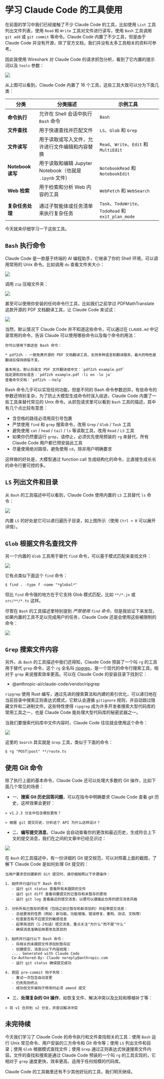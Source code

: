 # 学习 Claude Code 的工具使用

在前面的学习中我们已经接触了不少 Claude Code 的工具，比如使用 `List` 工具列出文件列表，使用 `Read` 和 `Write` 工具对文件进行读写，使用 `Bash` 工具调用 `git add` 或 `git commit` 等命令。Claude Code 内置了不少工具，但是由于 Claude Code 并没有开源，除了官方文档，我们并没有太多工具相关的资料可参考。

因此我使用 Wireshark 对 Claude Code 的请求抓包分析，看到了它内置的提示词以及 `tools` 参数：

![](./images/claude-code-tools.png)

从上图可以看到，Claude Code 内置了 16 个工具，这些工具大致可以分为下面几类：

| 分类 | 分类描述 | 示例工具 |
| ---- | ------ | ------ |
| **命令执行** | 允许在 Shell 会话中执行 `Bash` 命令 | `Bash` |
| **文件查找** | 用于快速查找并匹配文件 | `LS`、`Glob` 和 `Grep` |
| **文件读写** | 用于读取或写入文件，允许进行文件编辑和内容替换 | `Read`、`Write`、`Edit` 和 `MultiEdit` |
| **Notebook 读写** | 用于读取和编辑 Jupyter Notebook（也就是 `.ipynb` 文件） | `NotebookRead` 和 `NotebookEdit` |
| **Web 检索** | 用于检索和分析 Web 内容的工具 | `WebFetch` 和 `WebSearch` |
| **复杂任务处理** | 通过子智能体或任务清单来执行复杂任务 | `Task`、`TodoWrite`、`TodoRead` 和 `exit_plan_mode` |

今天就来仔细学习一下这些工具。

## `Bash` 执行命令

Claude Code 是一款基于终端的 AI 编程助手，它继承了你的 Shell 环境，可以调用常用的 Unix 命令。比如调用 `du` 查看文件夹大小：

![](./images/claude-bash-du.png)

调用 `zip` 压缩文件夹：

![](./images/claude-bash-zip.png)

甚至可以使用你安装的任何命令行工具，比如我们之前学过 PDFMathTranslate 这款开源的 PDF 文档翻译工具，让 Claude Code 来试试：

![](./images/claude-bash-pdf2zh.png)

当然，默认情况下 Claude Code 并不知道这些命令，可以通过在 `CLAUDE.md` 中记录常用的命令，告诉 Claude 可以使用哪些命令以及每个命令的用法：

```
你可以使用下面这些 Bash 命令：

* pdf2zh - 一款免费开源的 PDF 文档翻译工具，支持多种语言和翻译服务，最大的特色是翻译后保持排版不变。

基本用法，默认将英文 PDF 文件翻译成中文：`pdf2zh example.pdf`
指定源和目标语言：`pdf2zh example.pdf -li en -lo ja`
查看命令文档：`pdf2zh --help`
```

Bash 命令几乎可以实现任何功能，但是不同的 Bash 命令参数迥异，有些命令的参数还特别复杂，为了防止大模型生成命令时误入歧途，Claude Code 内置了一些工具来替代常见的 Unix 命令。从抓包请求里可以看到 `Bash` 工具的描述，其中有几个点比较有意思：

- 含空格的路径必须用双引号包裹
- 严禁使用 `find` 和 `grep` 搜索命令，改用 `Grep` / `Glob` / `Task` 工具
- 避免使用 `cat` / `head` / `tail` / `ls` 等读取工具，改用 `Read` / `LS` 工具
- 如果你仍然要运行 `grep`，请停止，必须优先使用预装的 `rg` 来替代，所有 Claude Code 用户都已预安装此工具
- 尽量使用绝对路径，避免使用 `cd`，除非用户明确要求

这样做的好处是，大模型通过 function call 生成结构化的命令，比直接生成长长的命令行要可控的多。

## `LS` 列出文件和目录

从 `Bash` 的工具描述中可以看到，Claude Code 使用内置的 `LS` 工具替代 `ls` 命令：

![](./images/claude-ls.png)

内置 `LS` 的好处是它可以递归遍历子目录，如上图所示（使用 `Ctrl + R` 可以展开详情）。

## `Glob` 根据文件名查找文件

另一个内置的 `Glob` 工具用于替代 `find` 命令，可以基于模式匹配来查找文件：

![](./images/claude-glob.png)

它有点类似下面这个 `find` 命令：

```
$ find . -type f -name "*global*"
```

但比 `find` 命令强的地方在于它支持 Glob 模式匹配，比如 `**/*.js` 或 `src/**/*.ts` 这样。

尽管在 `Bash` 的工具描述里特别提到 *严禁使用 `find` 命令*，但是我验证下来发现，如果内置的工具不足以完成用户的任务，Claude Code 还是会使用这些被限制的命令：

![](./images/claude-bash-find.png)

## `Grep` 搜索文件内容

另外，从 `Bash` 的工具描述中我们还得知，Claude Code 预装了一个叫 `rg` 的工具用于替代 `grep` 命令，这个 `rg` 全名叫 [ripgrep](https://github.com/BurntSushi/ripgrep)，是一个现代的命令行搜索工具，相对于 `grep` 来说搜索效率更高。可以在 Claude Code 的安装目录下找到它：

* @anthropic-ai/claude-code/vendor/ripgrep

`ripgrep` 使用 Rust 编写，通过先进的搜索算法和内建的索引优化，可以递归地在当前目录中搜索正则表达式模式，它默认会遵循 `gitignore` 规则，并自动跳过隐藏文件和二进制文件。这些特性使得 `ripgrep` 成为许多开发者搜索大型代码库的常用工具之一，也是 Claude Code 能处理大型代码库的秘密武器之一。

当我们要搜索代码库中文件内容时，Claude Code 往往就会使用这个命令：

![](./images/claude-bash-rg.png)

这里的 `Search` 其实就是 `Grep` 工具，类似于下面的命令：

```
$ rg "POST|post" **/route.ts
```

## 使用 Git 命令

除了执行上面的基本命令，Claude Code 还可以处理大多数的 Git 操作，比如下面几个常见的场景：

* 一、**搜索 Git 历史回答问题**，可以在指令中明确要求 Claude Code 查看 git 历史，这样效果会更好：

```
> v1.2.3 分支中包含哪些更改？

> 根据 git 提交历史，分析这个 API 为什么这样设计？
```

* 二、**编写提交消息**，Claude 会自动查看你的更改和最近历史，生成符合上下文的提交消息，我们在之间的文章中已经见识过：

![](./images/claude-code-commit.png)

在 `Bash` 的工具描述中，有一份详细的 Git 提交规范，可以对照着上面的截图，了解下 Claude Code 是如何处理 Git 提交的：

```
当用户要求您创建新的 Git 提交时，请仔细按照以下步骤操作：

1. 始终并行运行以下 Bash 命令：
   - 运行 git status 查看所有未跟踪的文件
   - 运行 git diff 查看将要提交的已暂存和未暂存的更改
   - 运行 git log 查看最近的提交消息，以便可以遵循此仓库的提交消息风格

2. 分析所有已暂存的更改（包括之前已暂存和新添加的）并起草提交消息：
   - 总结更改的性质（例如：新功能、功能增强、错误修复、重构、测试、文档等）
   - 检查是否有不应提交的敏感信息
   - 起草简洁的（1-2句话）提交消息，重点关注"为什么"而不是"什么"
   - 确保消息准确反映更改及其目的

3. 始终并行运行以下 Bash 命令：
   - 将相关的未跟踪文件添加到暂存区
   - 创建提交，消息以以下内容结尾：
   .... Generated with Claude Code
   Co-Authored-By: Claude noreply@anthropic.com
   - 运行 git status 确保提交成功

4. 若因 pre-commit 钩子失败：
   - 重试一次包含自动变更
   - 仍失败则终止
   - 成功但文件被钩子修改时必须 amend 提交
```

* 三、**处理复杂的 Git 操作**，如恢复文件、解决冲突以及比较和移植补丁等：

```
> 将 v1 合并到 v2 分支，并尝试解决冲突
```

## 未完待续

今天我们学习了 Claude Code 的命令执行和文件查找相关的工具：使用 `Bash` 运行 Unix 常见命令、用户安装的三方命令和 Git 命令等；使用 `LS` 列出文件和目录；使用 `Glob` 根据模式查找文件；使用 `Grep` 通过正则表达式快速搜索文件内容。文件的查找和搜索是通过 Claude Code 预装的一个叫 `rg` 的工具实现的，它相对于 `grep` 速度更快，效率更高，适用于任何规模的代码库。

Claude Code 的工具箱里还有不少其他好玩的工具，我们明天继续。
